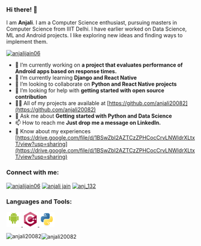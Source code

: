 ### Hi there! 👋

I am **Anjali**. I am a Computer Science enthusiast, pursuing masters in Computer Science from IIIT Delhi. I have earlier worked on Data Science, ML and Android projects. I like exploring new ideas and finding ways to implement them.

<!-- <h1 align="center">Hi 👋, I'm Anjali</h1>
<h3 align="center">A Computer Science Engineer from India</h3> -->

<!-- <p align="left"> <img src="https://komarev.com/ghpvc/?username=anjali20082&label=Profile%20views&color=0e75b6&style=flat" alt="anjali20082" /> </p> -->

<p align="left"> <a href="https://twitter.com/anjalijain06" target="blank"><img src="https://img.shields.io/twitter/follow/anjalijain06?logo=twitter&style=for-the-badge" alt="anjalijain06" /></a> </p>

- 🔭 I’m currently working on **a project that evaluates performance of Android apps based on response times.**
- 🌱 I’m currently learning **Django and React Native**
- 👯 I’m looking to collaborate on **Python and React Native projects**
- 🤝 I’m looking for help with **getting started with open source contribution**
- 👨‍💻 All of my projects are available at [https://github.com/anjali20082](https://github.com/anjali20082)
- 💬 Ask me about **Getting started with Python and Data Science**
- 📫 How to reach me **Just drop me a message on LinkedIn.**
- 📄 Know about my experiences [https://drive.google.com/file/d/1BSwZbI2AZTCzZPHCocCrvLNWIdrXLtxT/view?usp=sharing](https://drive.google.com/file/d/1BSwZbI2AZTCzZPHCocCrvLNWIdrXLtxT/view?usp=sharing)
<!-- - 📝 I regularly write articles on [coming soon](coming soon) -->
<!-- - ⚡ Fun fact **I always think I need to learn more!** -->

<h3 align="left">Connect with me:</h3>
<p align="left">
<a href="https://twitter.com/anjalijain06" target="blank"><img align="center" src="https://raw.githubusercontent.com/rahuldkjain/github-profile-readme-generator/master/src/images/icons/Social/twitter.svg" alt="anjalijain06" height="30" width="40" /></a>
<a href="https://www.linkedin.com/in/anjali-jain-b3169a1ab/" target="blank"><img align="center" src="https://raw.githubusercontent.com/rahuldkjain/github-profile-readme-generator/master/src/images/icons/Social/linked-in-alt.svg" alt="anjali jain" height="30" width="40" /></a>
<a href="https://www.leetcode.com/anj_132" target="blank"><img align="center" src="https://raw.githubusercontent.com/rahuldkjain/github-profile-readme-generator/master/src/images/icons/Social/leet-code.svg" alt="anj_132" height="30" width="40" /></a>
</p>

<h3 align="left">Languages and Tools:</h3>
<p align="left"> <a href="https://developer.android.com" target="_blank" rel="noreferrer"> <img src="https://raw.githubusercontent.com/devicons/devicon/master/icons/android/android-original-wordmark.svg" alt="android" width="40" height="40"/> </a> <a href="https://www.w3schools.com/cpp/" target="_blank" rel="noreferrer"> <img src="https://raw.githubusercontent.com/devicons/devicon/master/icons/cplusplus/cplusplus-original.svg" alt="cplusplus" width="40" height="40"/> </a>  <a href="https://www.python.org" target="_blank" rel="noreferrer"> <img src="https://raw.githubusercontent.com/devicons/devicon/master/icons/python/python-original.svg" alt="python" width="40" height="40"/> </a>  </p>

<!-- <img align="left" src="https://github-readme-stats.vercel.app/api/top-langs?username=anjali20082&theme=buefy"&show_icons=true&locale=en&layout=compact" alt="anjali20082" /> -->

<p><img align="left" src="https://github-readme-stats.vercel.app/api/top-langs?username=anjali20082&show_icons=true&locale=en&layout=compact&theme=buefy" alt="anjali20082" /></p>

<img align="center" src="https://github-readme-stats.vercel.app/api?username=anjali20082&show_icons=true&locale=en" alt="anjali20082" />

<!-- <p><img align="center" src="https://github-readme-streak-stats.herokuapp.com/?user=anjali20082&" alt="anjali20082" /></p> -->

